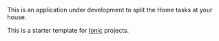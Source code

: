 This is an application under development to split the Home tasks at your house.

This is a starter template for [Ionic](http://ionicframework.com/docs/) projects.

